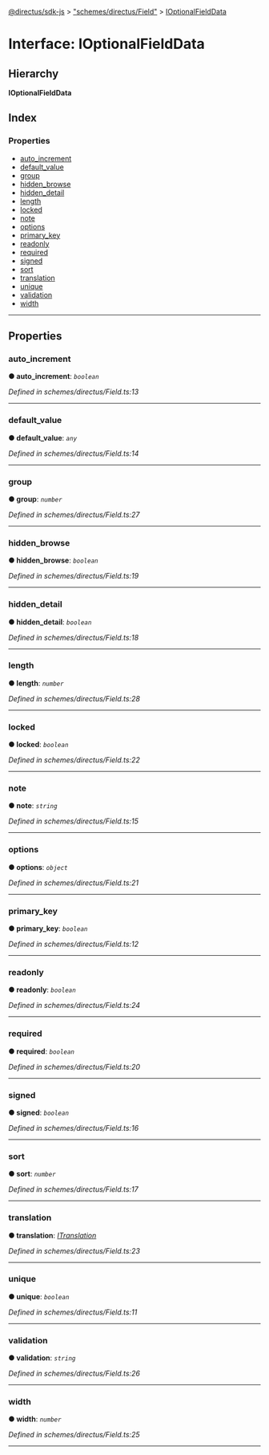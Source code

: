 [@directus/sdk-js](../README.md) > ["schemes/directus/Field"](../modules/_schemes_directus_field_.md) > [IOptionalFieldData](../interfaces/_schemes_directus_field_.ioptionalfielddata.md)

# Interface: IOptionalFieldData

## Hierarchy

**IOptionalFieldData**

## Index

### Properties

* [auto_increment](_schemes_directus_field_.ioptionalfielddata.md#auto_increment)
* [default_value](_schemes_directus_field_.ioptionalfielddata.md#default_value)
* [group](_schemes_directus_field_.ioptionalfielddata.md#group)
* [hidden_browse](_schemes_directus_field_.ioptionalfielddata.md#hidden_browse)
* [hidden_detail](_schemes_directus_field_.ioptionalfielddata.md#hidden_detail)
* [length](_schemes_directus_field_.ioptionalfielddata.md#length)
* [locked](_schemes_directus_field_.ioptionalfielddata.md#locked)
* [note](_schemes_directus_field_.ioptionalfielddata.md#note)
* [options](_schemes_directus_field_.ioptionalfielddata.md#options)
* [primary_key](_schemes_directus_field_.ioptionalfielddata.md#primary_key)
* [readonly](_schemes_directus_field_.ioptionalfielddata.md#readonly)
* [required](_schemes_directus_field_.ioptionalfielddata.md#required)
* [signed](_schemes_directus_field_.ioptionalfielddata.md#signed)
* [sort](_schemes_directus_field_.ioptionalfielddata.md#sort)
* [translation](_schemes_directus_field_.ioptionalfielddata.md#translation)
* [unique](_schemes_directus_field_.ioptionalfielddata.md#unique)
* [validation](_schemes_directus_field_.ioptionalfielddata.md#validation)
* [width](_schemes_directus_field_.ioptionalfielddata.md#width)

---

## Properties

<a id="auto_increment"></a>

###  auto_increment

**● auto_increment**: *`boolean`*

*Defined in schemes/directus/Field.ts:13*

___
<a id="default_value"></a>

###  default_value

**● default_value**: *`any`*

*Defined in schemes/directus/Field.ts:14*

___
<a id="group"></a>

###  group

**● group**: *`number`*

*Defined in schemes/directus/Field.ts:27*

___
<a id="hidden_browse"></a>

###  hidden_browse

**● hidden_browse**: *`boolean`*

*Defined in schemes/directus/Field.ts:19*

___
<a id="hidden_detail"></a>

###  hidden_detail

**● hidden_detail**: *`boolean`*

*Defined in schemes/directus/Field.ts:18*

___
<a id="length"></a>

###  length

**● length**: *`number`*

*Defined in schemes/directus/Field.ts:28*

___
<a id="locked"></a>

###  locked

**● locked**: *`boolean`*

*Defined in schemes/directus/Field.ts:22*

___
<a id="note"></a>

###  note

**● note**: *`string`*

*Defined in schemes/directus/Field.ts:15*

___
<a id="options"></a>

###  options

**● options**: *`object`*

*Defined in schemes/directus/Field.ts:21*

___
<a id="primary_key"></a>

###  primary_key

**● primary_key**: *`boolean`*

*Defined in schemes/directus/Field.ts:12*

___
<a id="readonly"></a>

###  readonly

**● readonly**: *`boolean`*

*Defined in schemes/directus/Field.ts:24*

___
<a id="required"></a>

###  required

**● required**: *`boolean`*

*Defined in schemes/directus/Field.ts:20*

___
<a id="signed"></a>

###  signed

**● signed**: *`boolean`*

*Defined in schemes/directus/Field.ts:16*

___
<a id="sort"></a>

###  sort

**● sort**: *`number`*

*Defined in schemes/directus/Field.ts:17*

___
<a id="translation"></a>

###  translation

**● translation**: *[ITranslation](_schemes_directus_translation_.itranslation.md)*

*Defined in schemes/directus/Field.ts:23*

___
<a id="unique"></a>

###  unique

**● unique**: *`boolean`*

*Defined in schemes/directus/Field.ts:11*

___
<a id="validation"></a>

###  validation

**● validation**: *`string`*

*Defined in schemes/directus/Field.ts:26*

___
<a id="width"></a>

###  width

**● width**: *`number`*

*Defined in schemes/directus/Field.ts:25*

___

